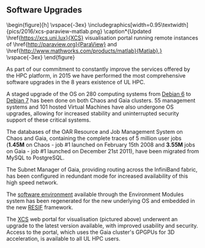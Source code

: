 ## Software Upgrades

\begin{figure}[h]
    \vspace{-3ex}
    \includegraphics[width=0.95\textwidth]{pics/2016/xcs-paraview-matlab.png}
    \caption*{Updated \href{https://xcs.uni.lux}{XCS} visualisation portal running remote instances of \href{http://paraview.org}{ParaView} and \href{http://www.mathworks.com/products/matlab}{Matlab}.}
    \vspace{-3ex}
\end{figure}

As part of our commitment to constantly improve the services offered by the HPC platform,
in 2015 we have performed the most comprehensive software upgrades in the 8 years existence of UL HPC.

A staged upgrade of the OS on 280 computing systems from [Debian 6](https://www.debian.org/releases/squeeze/) to [Debian 7](https://www.debian.org/releases/wheezy/) has been done on both Chaos and Gaia clusters.
55 management systems and 101 hosted Virtual Machines have also undergone OS upgrades, allowing for increased stability and uninterrupted security support of these critical systems.

The databases of the OAR Resource and Job Management System on Chaos and Gaia, containing the complete traces of 5 million user jobs (**1.45M** on Chaos - job #1 launched on February 15th 2008 and **3.55M** jobs on Gaia - job #1 launched on December 21st 2011), have been migrated from MySQL to PostgreSQL.

The Subnet Manager of Gaia, providing routing across the InfiniBand fabric, has been configured in redundant mode for increased availability of this high speed network.

The [software environment](http://hpc.uni.lu/users/software/) available through the Environment Modules system has been regenerated for the new underlying OS and embedded in the new [RESIF](http://resif.readthedocs.org/en/latest/) framework.

The [XCS](https://xcs.uni.lux) web portal for visualisation (pictured above) underwent an upgrade to the latest version available, with improved usability and security. Access to the portal, which uses the Gaia cluster's GPGPUs for 3D acceleration, is available to all UL HPC users.
